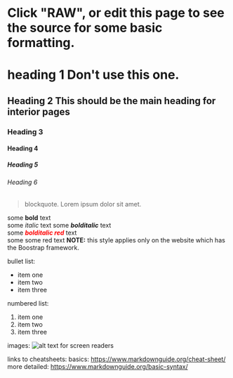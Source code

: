 # Click "RAW", or edit this page to see the source for some basic formatting.


# heading 1 Don't use this one.
## Heading 2 This should be the main heading for interior pages
### Heading 3
#### Heading 4
##### Heading 5
###### Heading 6

> blockquote. Lorem ipsum dolor sit amet.

some __bold__ text   
some *italic* text
some ***bolditalic*** text   
some <span style="color:red;font-style:italic;font-weight:bold">bolditalic red</span> text   
some <span class="danger">some red text</span> **NOTE:** this style applies only on the website which has the Boostrap framework.   

bullet list:
* item one
* item two
* item three

numbered list:
1. item one
2. item two
3. item three

images:
![alt text for screen readers](/images/image.png "Text to show on mouseover")

links to cheatsheets: 
basics: https://www.markdownguide.org/cheat-sheet/   
more detailed: https://www.markdownguide.org/basic-syntax/




